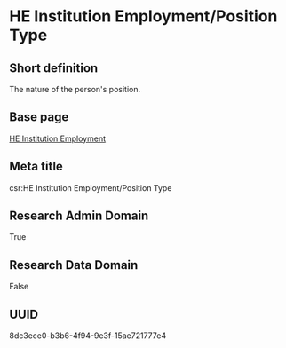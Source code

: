 # HE Institution Employment/Position Type
## Short definition
The nature of the person's position.
## Base page
[HE Institution Employment](../../Objects/HE%20Institution%20Employment.md)
## Meta title
csr:HE Institution Employment/Position Type
## Research Admin Domain
True
## Research Data Domain
False
## UUID
8dc3ece0-b3b6-4f94-9e3f-15ae721777e4
